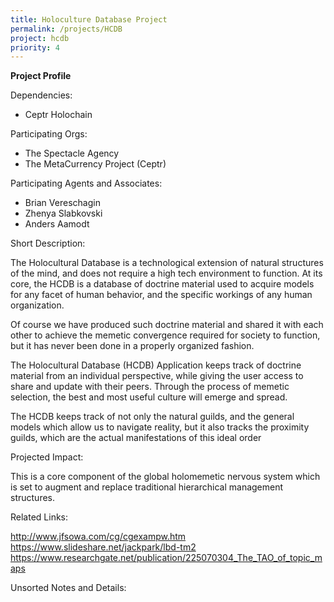 ```yaml
---
title: Holoculture Database Project	
permalink: /projects/HCDB
project: hcdb
priority: 4
---
```


**Project Profile**

Dependencies: 

 * Ceptr Holochain
 
Participating Orgs:

 * The Spectacle Agency
 * The MetaCurrency Project (Ceptr)
 
Participating Agents and Associates:

 * Brian Vereschagin
 * Zhenya Slabkovski
 * Anders Aamodt
 
Short Description:

The Holocultural Database is a technological extension of natural structures of the mind, and does not require a high tech environment to function. At its core, the HCDB is a database of doctrine material used to acquire models for any facet of human behavior, and the specific workings of any human organization.

Of course we have produced such doctrine material and shared it with each other to achieve the memetic convergence required for society to function, but it has never been done in a properly organized fashion.

The Holocultural Database (HCDB) Application keeps track of doctrine material from an individual perspective, while giving the user access to share and update with their peers. Through the process of memetic selection, the best and most useful culture will emerge and spread.

The HCDB keeps track of not only the natural guilds, and the general models which allow us to navigate reality, but it also tracks the proximity guilds, which are the actual manifestations of this ideal order 

Projected Impact:

This is a core component of the global holomemetic nervous system which is set to augment and replace traditional hierarchical management structures.

Related Links:

http://www.jfsowa.com/cg/cgexampw.htm
https://www.slideshare.net/jackpark/lbd-tm2
https://www.researchgate.net/publication/225070304_The_TAO_of_topic_maps

Unsorted Notes and Details:
